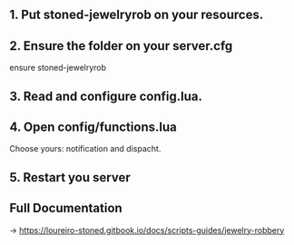 ## 1. Put stoned-jewelryrob on your resources.

## 2. Ensure the folder on your server.cfg
ensure stoned-jewelryrob

## 3. Read and configure config.lua.

## 4. Open config/functions.lua
Choose yours: notification and dispacht.

## 5. Restart you server

## Full Documentation
-> https://loureiro-stoned.gitbook.io/docs/scripts-guides/jewelry-robbery